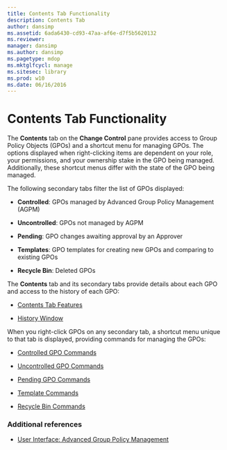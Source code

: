 ```yaml
---
title: Contents Tab Functionality
description: Contents Tab
author: dansimp
ms.assetid: 6ada6430-cd93-47aa-af6e-d7f5b5620132
ms.reviewer: 
manager: dansimp
ms.author: dansimp
ms.pagetype: mdop
ms.mktglfcycl: manage
ms.sitesec: library
ms.prod: w10
ms.date: 06/16/2016
---
```



# Contents Tab Functionality


The **Contents** tab on the **Change Control** pane provides access to Group Policy Objects (GPOs) and a shortcut menu for managing GPOs. The options displayed when right-clicking items are dependent on your role, your permissions, and your ownership stake in the GPO being managed. Additionally, these shortcut menus differ with the state of the GPO being managed.

The following secondary tabs filter the list of GPOs displayed:

-   **Controlled**: GPOs managed by Advanced Group Policy Management (AGPM)

-   **Uncontrolled**: GPOs not managed by AGPM

-   **Pending**: GPO changes awaiting approval by an Approver

-   **Templates**: GPO templates for creating new GPOs and comparing to existing GPOs

-   **Recycle Bin**: Deleted GPOs

The **Contents** tab and its secondary tabs provide details about each GPO and access to the history of each GPO:

-   [Contents Tab Features](contents-tab-features-agpm30ops.md)

-   [History Window](history-window-agpm30ops.md)

When you right-click GPOs on any secondary tab, a shortcut menu unique to that tab is displayed, providing commands for managing the GPOs:

-   [Controlled GPO Commands](controlled-gpo-commands-agpm30ops.md)

-   [Uncontrolled GPO Commands](uncontrolled-gpo-commands-agpm30ops.md)

-   [Pending GPO Commands](pending-gpo-commands-agpm30ops.md)

-   [Template Commands](template-commands-agpm30ops.md)

-   [Recycle Bin Commands](recycle-bin-commands-agpm30ops.md)

### Additional references

-   [User Interface: Advanced Group Policy Management](user-interface-advanced-group-policy-management-agpm30ops.md)

 

 






